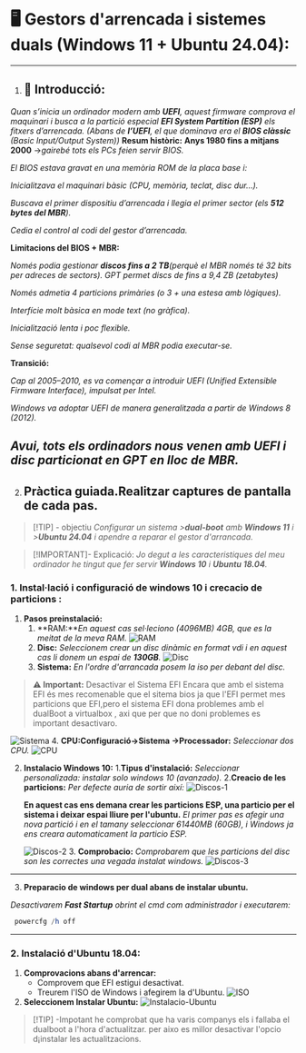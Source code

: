 # 🖥️ Gestors d'arrencada i sistemes duals (Windows 11 + Ubuntu 24.04):
----
1. ## 📘 Introducció:
*Quan s’inicia un ordinador modern amb **UEFI**, aquest firmware comprova el maquinari i busca a la partició especial **EFI System Partition (ESP)** els fitxers d’arrencada. (Abans de **l’UEFI**, el que dominava era el **BIOS clàssic** (Basic Input/Output System))*
**Resum històric:**
**Anys 1980 fins a mitjans 2000** →*gairebé tots els PCs feien servir BIOS.*


*El BIOS estava gravat en una memòria ROM de la placa base i:*


*Inicialitzava el maquinari bàsic (CPU, memòria, teclat, disc dur...).*


*Buscava el primer dispositiu d’arrencada i llegia el primer sector (els **512 bytes del MBR**).*


*Cedia el control al codi del gestor d’arrencada.*


**Limitacions del BIOS + MBR:**


*Només podia gestionar **discos fins a 2 TB**(perquè el MBR només té 32 bits per adreces de sectors). GPT permet discs de fins a 9,4 ZB (zetabytes)*


*Només admetia 4 particions primàries (o 3 + una estesa amb lògiques).*


*Interfície molt bàsica en mode text (no gràfica).*


*Inicialització lenta i poc flexible.*


*Sense seguretat: qualsevol codi al MBR podia executar-se.*


**Transició:**


*Cap al 2005–2010, es va començar a introduir UEFI (Unified Extensible Firmware Interface), impulsat per Intel.*


*Windows va adoptar UEFI de manera generalitzada a partir de Windows 8 (2012).*


*Avui, tots els ordinadors nous venen amb UEFI i disc particionat en GPT en lloc de MBR.*
---

2. ## Pràctica guiada.Realitzar captures de pantalla de cada pas.
>[!TIP] - objectiu
>*Configurar un sistema >**dual-boot** 
>amb **Windows 11** i >**Ubuntu 24.04** i
>apendre a reparar el gestor d'arrancada.*
>

>[!IMPORTANT]- Explicació:
>*Jo degut a les caracteristiques del meu ordinador he tingut que fer servir **Windows 10** i **Ubuntu 18.04**.*
>

### 1. Instal·lació i configuració de windows 10 i crecacio de particions :
1. **Pasos preinstalació:**
   1. **RAM:***En aquest cas sel·leciono (4096MB) 4GB, que es la meitat de la meva RAM.*
   ![RAM](./Captures/pt-2/Ejemplo-2/Ram.png)
   2. **Disc:** *Seleccionem crear un disc dinàmic en format vdi i en aquest cas li donem un espai de **130GB**.*
   ![Disc](./Captures/pt-2/Ejemplo-2/Disco.png)
    3. **Sistema:** *En l'ordre d'arrancada posem la iso per debant del disc.*
  > **⚠️ Important:** Desactivar el Sistema EFI 
   >Encara que amb el sistema EFI és mes recomenable que el sitema bios ja que l'EFI permet mes particions que EFI,pero el sistema EFI dona problemes amb el dualBoot a virtualbox , axi que per que no doni problemes es important desactivaro.
   >
   ![Sistema](./Captures/pt-2/Ejemplo-2/Configuración.png)
   4. **CPU:Configuració→Sistema →Processador:** *Seleccionar dos CPU.*
   ![CPU](./Captures/pt-2/Ejemplo-2/Processador.png)

2. **Instalacio Windows 10:**
   1.**Tipus d'instalació:** *Seleccionar personalizada: instalar solo windows 10 (avanzado).*
   2.**Creacio de les particions:** 
   *Per defecte auria de sortir així:*
   ![Discos-1](./Captures/pt-2/Ejemplo-2/Disco-1.png)
   
   **En aquest cas ens demana crear les particions ESP, una particio per el sistema i deixar espai lliure per l'ubuntu.** 
   *El primer pas es afegir una nova partició i en el tamany seleccionar 61440MB (60GB), i Windows ja ens creara automaticament la particio ESP.*

   ![Discos-2](./Captures/pt-2/Ejemplo-2/Discos-2.png)
   3. **Comprobacio:** *Comprobarem que les particions del disc son les correctes una vegada instalat windows.*
   ![Discos-3](./Captures/pt-2/Ejemplo-2/Discos-3.png)
----
3. **Preparacio de windows per dual abans de instalar ubuntu.**
  
  *Desactivarem **Fast Startup** obrint el cmd com administrador i executarem:*
  
```powershell
 powercfg /h off
 ```
-------
### 2. Instalació d'Ubuntu 18.04:
1. **Comprovacions abans d'arrencar:**
   - Comprovem que EFI estigui desactivat.
   - Treurem l'ISO de Windows i afegirem la d'Ubuntu.
  ![ISO](./Captures/pt-2/Ejemplo-2/Iso-Ubuntu.png)
2. **Seleccionem Instalar Ubuntu:**
   ![Instalacio-Ubuntu](./Captures/pt-2/Ejemplo-2/sELECIONAR-INSTALAR-UBUNTU.png)
>[!TIP] -Impotant
>he comprobat que ha varis companys
>els i fallaba el dualboot a l'hora
>d'actualitzar.
>per aixo es millor desactivar l'opcio
>d¡instalar les actualitzacions.
>


